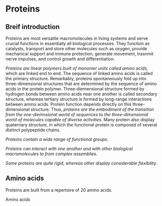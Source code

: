 # Proteins

## Breif introduction

Proteins are most versatile macromolecules in living systems and serve crucial functions in essentially all biological processes.
They function as catalysts, transport and store other molecules such as oxygen, provide mechanical support and immune protection, generate movement, trasnmit nerve impulses, and control growth and differentiation.

*Proteins are linear polymers built of monomer units called amino acids*, which are linked end to end.
The sequence of linked amino acids is called the primary structure.
Remarkably, proteins spontaneously fold up into three-dimensional structures that are determined by the sequence of amino acids in the protein polymer.
Three-diemensional structure formed by hydrogen bonds between amino acids near one another is called secondary structure, whereas tertiary structure is formed by long-range interactions between amino acids.
Protein function depends directly on this three-dimensional structure.
Thus, *proteins are the embodiment of the transition from the one-diemnsional world of sequences to the three-dimensional world of molecules capable of diverse activities*.
Many protein also display quaternary structure, in which the functional protein is composed of several distinct polypeptide chains.

*Proteins contain a wide range of functional groups*.

*Proteins can interact with one another and with other biological macromolecules to from complex assemblies*.

*Some proteins are quite rigid, whereas other display considerable flexibility*.

## Amino acids

Proteins are built from a repertoire of 20 amino acids.

Amino acids
